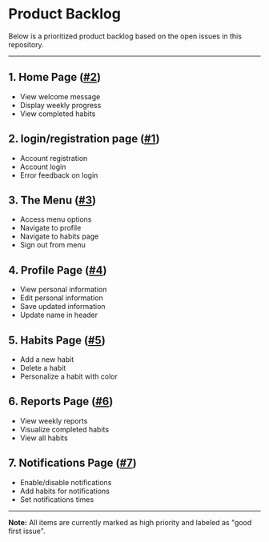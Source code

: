 # Product Backlog

Below is a prioritized product backlog based on the open issues in this repository.

---

## 1. Home Page ([#2](https://github.com/Hamzaalhadithy/habit_tracker/issues/2))
- View welcome message
- Display weekly progress
- View completed habits

## 2. login/registration page ([#1](https://github.com/Hamzaalhadithy/habit_tracker/issues/1))
- Account registration
- Account login
- Error feedback on login

## 3. The Menu ([#3](https://github.com/Hamzaalhadithy/habit_tracker/issues/3))
- Access menu options
- Navigate to profile
- Navigate to habits page
- Sign out from menu

## 4. Profile Page ([#4](https://github.com/Hamzaalhadithy/habit_tracker/issues/4))
- View personal information
- Edit personal information
- Save updated information
- Update name in header

## 5. Habits Page ([#5](https://github.com/Hamzaalhadithy/habit_tracker/issues/5))
- Add a new habit
- Delete a habit
- Personalize a habit with color

## 6. Reports Page ([#6](https://github.com/Hamzaalhadithy/habit_tracker/issues/6))
- View weekly reports
- Visualize completed habits
- View all habits

## 7. Notifications Page ([#7](https://github.com/Hamzaalhadithy/habit_tracker/issues/7))
- Enable/disable notifications
- Add habits for notifications
- Set notifications times

---

**Note:** All items are currently marked as high priority and labeled as "good first issue".
